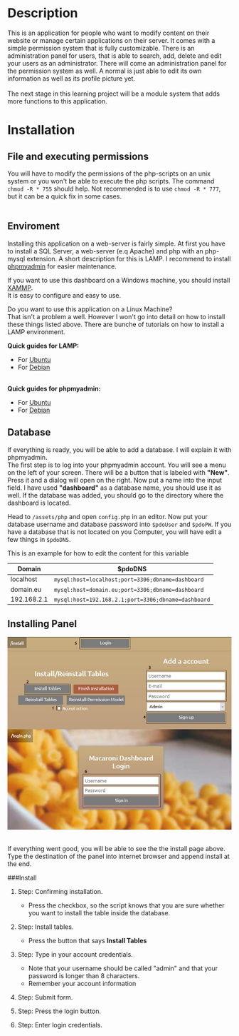 # Description<br>
This is an application for people who want to modify content on their website or manage certain applications on their server.
It comes with a simple permission system that is fully customizable. There is an administration panel for users, that is able to search, add, delete and edit
your users as an administrator. There will come an administration panel for the permission system as well.
A normal is just able to edit its own information as well as its profile picture yet.  
<br>
The next stage in this learning project will be a module system that adds more functions to this application.

# Installation<br>

## File and executing permissions<br>
You will have to modify the permissions of the php-scripts on an unix system or you won't be able to execute the php scripts.
The command ```chmod -R * 755``` should help. Not recommended is to use ```chmod -R * 777```, but it can be a quick fix in 
some cases. 
<br><br>
## Enviroment<br>
Installing this application on a web-server is fairly simple.
At first you have to install a SQL Server, a web-server (e.q Apache) and php with an php-mysql extension.
A short description for this is LAMP.
I recommend to install [phpmyadmin](https://www.phpmyadmin.net/) for easier maintenance.

If you want to use this dashboard on a Windows machine, you should install [XAMMP](https://www.apachefriends.org).<br>
It is easy to configure and easy to use. <br>

Do you want to use this application on a Linux Machine?<br>
That isn't a problem a well. However I won't go into detail on how to install these things listed above.
There are bunche of tutorials on how to install a LAMP environment.<br>

**Quick guides for LAMP:**<br>
* For [Ubuntu](https://www.linode.com/docs/web-servers/lamp/install-lamp-stack-on-ubuntu-18-04/)<br>
* For [Debian](https://www.linuxbabe.com/debian/install-lamp-stack-debian-9-stretch)<br><br>

**Quick guides for phpmyadmin:**<br>
* For [Ubuntu](https://www.hostingadvice.com/how-to/install-phpmyadmin-on-ubuntu/)<br>
* For [Debian](https://tecadmin.net/install-phpmyadmin-on-debian/)

## Database<br>
If everything is ready, you will be able to add a database.
I will explain it with phpmyadmin.<br>
The first step is to log into your phpmyadmin account.
You will see a menu on the left of your screen. There will be a button that is labeled with **"New"**.
Press it and a dialog will open on the right. Now put a name into the input field.
I have used **"dashboard"** as a database name, you should use it as well.
If the database was added, you should go to the directory where the dashboard is located.

Head to ```/assets/php``` and open ```config.php``` in an editor.
Now put your database username and database password into ```$pdoUser``` and ```$pdoPW```.
If you have a database that is not located on you Computer, you will have edit a few things in ```$pdoDNS```.

This is an example for how to edit the content for this variable

Domain       | $pdoDNS
------------ | -------------
localhost    | ```mysql:host=localhost;port=3306;dbname=dashboard```
domain.eu    |  ```mysql:host=domain.eu;port=3306;dbname=dashboard```
192.168.2.1  | ```mysql:host=192.168.2.1;port=3306;dbname=dashboard```


## Installing Panel<br>
![installation](https://raw.githubusercontent.com/MacaroniDamage/macaronipanel-development/master/img/installation.jpg "Logo Title")

<br>
If everything went good, you will be able to see the the install page above.
Type the destination of the panel into internet browser and append install  at the end.

###Install
1. Step: Confirming installation. 
    - Press the checkbox, so the script knows that you are sure whether you want to install the table inside the database.

2. Step: Install tables.
    - Press the button that says **Install Tables**
    
3. Step: Type in your account credentials.
    - Note that your username should be called "admin" and that your password is longer than 8 characters.
    - Remember your account information
    
4. Step: Submit form.

5. Step: Press the login button.

6. Step: Enter login credentials.
